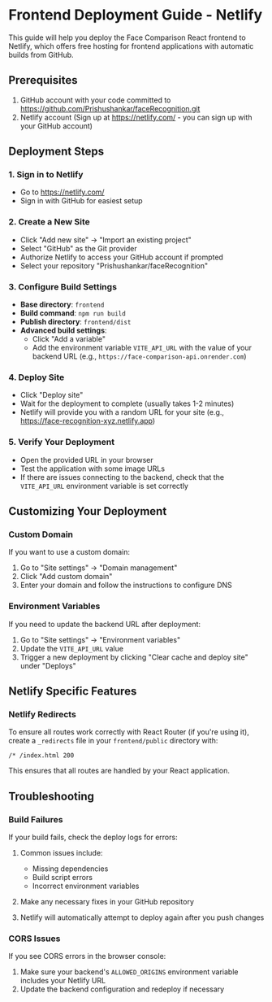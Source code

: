 # Frontend Deployment Guide - Netlify

This guide will help you deploy the Face Comparison React frontend to Netlify, which offers free hosting for frontend applications with automatic builds from GitHub.

## Prerequisites

1. GitHub account with your code committed to https://github.com/Prishushankar/faceRecognition.git
2. Netlify account (Sign up at https://netlify.com/ - you can sign up with your GitHub account)

## Deployment Steps

### 1. Sign in to Netlify

- Go to https://netlify.com/
- Sign in with GitHub for easiest setup

### 2. Create a New Site

- Click "Add new site" → "Import an existing project" 
- Select "GitHub" as the Git provider
- Authorize Netlify to access your GitHub account if prompted
- Select your repository "Prishushankar/faceRecognition"

### 3. Configure Build Settings

- **Base directory**: `frontend`
- **Build command**: `npm run build`
- **Publish directory**: `frontend/dist`
- **Advanced build settings**:
  - Click "Add a variable"
  - Add the environment variable `VITE_API_URL` with the value of your backend URL (e.g., `https://face-comparison-api.onrender.com`)

### 4. Deploy Site

- Click "Deploy site"
- Wait for the deployment to complete (usually takes 1-2 minutes)
- Netlify will provide you with a random URL for your site (e.g., https://face-recognition-xyz.netlify.app)

### 5. Verify Your Deployment

- Open the provided URL in your browser
- Test the application with some image URLs
- If there are issues connecting to the backend, check that the `VITE_API_URL` environment variable is set correctly

## Customizing Your Deployment

### Custom Domain

If you want to use a custom domain:

1. Go to "Site settings" → "Domain management"
2. Click "Add custom domain"
3. Enter your domain and follow the instructions to configure DNS

### Environment Variables

If you need to update the backend URL after deployment:

1. Go to "Site settings" → "Environment variables"
2. Update the `VITE_API_URL` value
3. Trigger a new deployment by clicking "Clear cache and deploy site" under "Deploys"

## Netlify Specific Features

### Netlify Redirects

To ensure all routes work correctly with React Router (if you're using it), create a `_redirects` file in your `frontend/public` directory with:

```
/* /index.html 200
```

This ensures that all routes are handled by your React application.

## Troubleshooting

### Build Failures

If your build fails, check the deploy logs for errors:

1. Common issues include:
   - Missing dependencies
   - Build script errors
   - Incorrect environment variables

2. Make any necessary fixes in your GitHub repository
3. Netlify will automatically attempt to deploy again after you push changes

### CORS Issues

If you see CORS errors in the browser console:

1. Make sure your backend's `ALLOWED_ORIGINS` environment variable includes your Netlify URL
2. Update the backend configuration and redeploy if necessary

